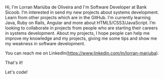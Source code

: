 Hi, I'm Lorran Mariúba de Oliveira and I'm Software Developer at Bank Sicoob. 
I’m interested in send my new projects about systems development. Learn from other projects which are in the GitHub. 
I’m currently learning Java, Ruby on Rails, Angular and more about HTML5/CSS3/JavaScript. 
I’m looking to collaborate in projects from people who are starting their careers in systems development. 
About my projects, I hope people can help me improve my knowledge and my projects, giving me some tips and show me my weakness in software development.

You can reach me on LinkedIn(https://www.linkedin.com/in/lorran-mariuba).

That's it!

Let's code!


<!---
lorran-mariuba/lorran-mariuba is a ✨ special ✨ repository because its `README.md` (this file) appears on your GitHub profile.
You can click the Preview link to take a look at your changes.
--->
